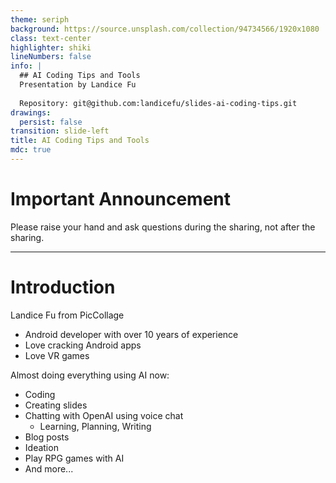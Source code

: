 ```yaml
---
theme: seriph
background: https://source.unsplash.com/collection/94734566/1920x1080
class: text-center
highlighter: shiki
lineNumbers: false
info: |
  ## AI Coding Tips and Tools
  Presentation by Landice Fu
  
  Repository: git@github.com:landicefu/slides-ai-coding-tips.git
drawings:
  persist: false
transition: slide-left
title: AI Coding Tips and Tools
mdc: true
---
```

# Important Announcement

<div class="text-xl">
  <div class="my-8 text-red-500 font-bold">
    Please raise your hand and ask questions <span class="underline">during</span> the sharing, not after the sharing.
  </div>
</div>

<!--
This slide emphasizes the important announcement about asking questions during the presentation rather than after.
-->

---

# Introduction

<div class="grid grid-cols-2 gap-4 text-xl">
  <div>
    <div class="my-2">Landice Fu from PicCollage</div>
    <ul>
      <li>Android developer with over 10 years of experience</li>
      <li>Love cracking Android apps</li>
      <li>Love VR games</li>
    </ul>
  </div>
  <div>
    <div class="my-2">Almost doing everything using AI now:</div>
    <ul>
      <li>Coding</li>
      <li>Creating slides</li>
      <li>Chatting with OpenAI using voice chat
        <ul class="ml-5 mt-2">
          <li>Learning, Planning, Writing</li>
        </ul>
      </li>
      <li>Blog posts</li>
      <li>Ideation</li>
      <li>Play RPG games with AI</li>
      <li>And more...</li>
    </ul>
  </div>
</div>

<!--
This slide introduces the presenter and highlights their extensive use of AI across various activities, establishing credibility on the topic.
-->